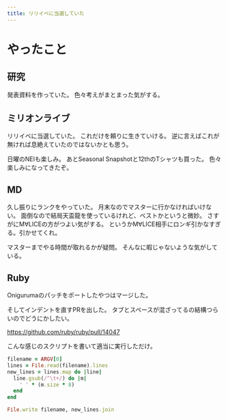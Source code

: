```yaml
---
title: リリイベに当選していた
---
```


# やったこと

## 研究

発表資料を作っていた。
色々考えがまとまった気がする。

## ミリオンライブ

リリイベに当選していた。
これだけを頼りに生きていける。
逆に言えばこれが無ければ息絶えていたのではないかとも思う。

日曜のNEIも楽しみ。
あとSeasonal Snapshotと12thのTシャツも買った。
色々楽しみになってきたぞ。

## MD

久し振りにランクをやっていた。
月末なのでマスターに行かなければいけない。
面倒なので結局天盃龍を使っているけれど、ベストかというと微妙。
さすがにM∀LICEの方がつよい気がする。
というかM∀LICE相手にロンギ引かなすぎる。引かせてくれ。

マスターまでやる時間が取れるかが疑問。
そんなに暇じゃないような気がしている。

## Ruby

Onigurumaのパッチをポートしたやつはマージした。

そしてインデントを直すPRを出した。
タブとスペースが混ざってるの結構つらいのでどうにかしたい。

<https://github.com/ruby/ruby/pull/14047>

こんな感じのスクリプトを書いて適当に実行しただけ。

```ruby
filename = ARGV[0]
lines = File.read(filename).lines
new_lines = lines.map do |line|
  line.gsub(/^\t+/) do |m|
    ' ' * (m.size * 8)
  end
end

File.write filename, new_lines.join
```
